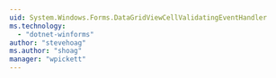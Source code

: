 ```yaml
---
uid: System.Windows.Forms.DataGridViewCellValidatingEventHandler
ms.technology: 
  - "dotnet-winforms"
author: "stevehoag"
ms.author: "shoag"
manager: "wpickett"
---
```

